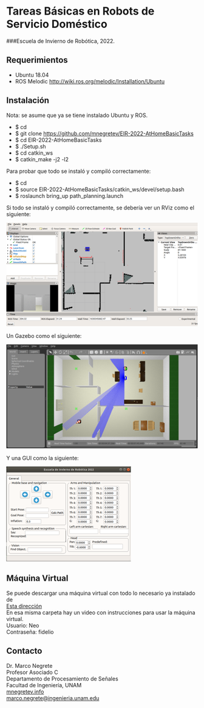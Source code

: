 # Tareas Básicas en Robots de Servicio Doméstico
###Escuela de Invierno de Robótica, 2022.


## Requerimientos

* Ubuntu 18.04
* ROS Melodic http://wiki.ros.org/melodic/Installation/Ubuntu

## Instalación

Nota: se asume que ya se tiene instalado Ubuntu y ROS.

* $ cd
* $ git clone https://github.com/mnegretev/EIR-2022-AtHomeBasicTasks
* $ cd EIR-2022-AtHomeBasicTasks
* $ ./Setup.sh
* $ cd catkin_ws
* $ catkin_make -j2 -l2

Para probar que todo se instaló y compiló correctamente:

* $ cd 
* $ source EIR-2022-AtHomeBasicTasks/catkin_ws/devel/setup.bash
* $ roslaunch bring_up path_planning.launch

Si todo se instaló y compiló correctamente, se debería ver un RViz como el siguiente:

<img src="https://github.com/mnegretev/EIR-2022-AtHomeBasicTasks/blob/master/Media/rviz.png" alt="RViz" width="639"/>

Un Gazebo como el siguiente:

<img src="https://github.com/mnegretev/EIR-2022-AtHomeBasicTasks/blob/master/Media/gazebo.png" alt="Gazebo" width="631"/>

Y una GUI como la siguiente:

<img src="https://github.com/mnegretev/EIR-2022-AtHomeBasicTasks/blob/master/Media/gui.png" alt="GUI" width="328"/>

## Máquina Virtual

Se puede descargar una máquina virtual con todo lo necesario ya instalado de <br>
[Esta dirección](https://drive.google.com/drive/folders/1hhylxy_V94zMYp2UaCKhEbK1hR3pjPlN?usp=sharing) <br>
En esa misma carpeta hay un video con instrucciones para usar la máquina virtual. <br>
Usuario: Neo <br>
Contraseña: fidelio

## Contacto
Dr. Marco Negrete<br>
Profesor Asociado C<br>
Departamento de Procesamiento de Señales<br>
Facultad de Ingeniería, UNAM <br>
[mnegretev.info](http://mnegretev.info)<br>
marco.negrete@ingenieria.unam.edu<br>
